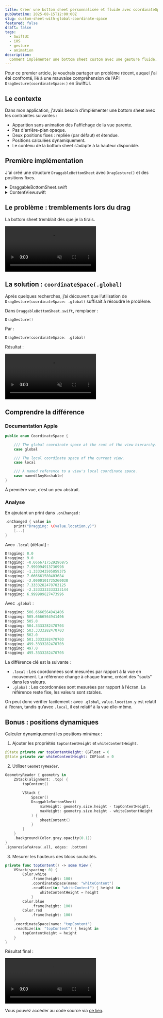 ```yaml
---
title: Créer une bottom sheet personnalisée et fluide avec coordinateSpace(.global) en SwiftUI
pubDatetime: 2025-08-15T12:00:00Z
slug: custom-sheet-with-global-coordinate-space
featured: false
draft: false
tags:
  - SwiftUI
  - iOS
  - gesture
  - animation
description:
  Comment implémenter une bottom sheet custom avec une gesture fluide.
---
```


Pour ce premier article, je voudrais partager un problème récent, auquel j'ai été confronté, lié à une mauvaise compréhension de l’API `DragGesture(coordinateSpace:)` en SwiftUI.

## Le contexte

Dans mon application, j'avais besoin d'implémenter une bottom sheet avec les contraintes suivantes :

- Apparition sans animation dès l'affichage de la vue parente.
- Pas d'arrière-plan opaque.
- Deux positions fixes : repliée (par défaut) et étendue.
- Positions calculées dynamiquement.
- Le contenu de la bottom sheet s’adapte à la hauteur disponible.

## Première implémentation

J'ai créé une structure `DraggableBottomSheet` avec `DragGesture()` et des positions fixes.

<details class="details-block">
<summary>DraggableBottomSheet.swift</summary>

```swift
struct DraggableBottomSheet<Content: View>: View {
    let minHeight: CGFloat
    let maxHeight: CGFloat
    let content: Content
    
    @State private var height: CGFloat = 0
    @State private var dragStartHeight: CGFloat = 0
    private let initialHeight: CGFloat
    private var backgroundColor: Color = .white
    
    init(
        minHeight: CGFloat,
        maxHeight: CGFloat,
        @ViewBuilder content: () -> Content
    ) {
        self.minHeight = minHeight
        self.maxHeight = maxHeight
        self.initialHeight = minHeight
        self.content = content()
    }

    var body: some View {
        VStack(alignment: .center, spacing: 0) {
            dragIndicator()
                .background(backgroundColor)
                .gesture(
                    DragGesture()
                        .onChanged { value in
                            // Store starting height on first drag frame
                            if dragStartHeight == 0 {
                                dragStartHeight = height
                            }
                            
                            // Apply drag with a 50px overshoot allowance
                            let proposedHeight = dragStartHeight - value.translation.height
                            let lowerBound = minHeight - 50
                            let upperBound = maxHeight + 50
                            height = min(
                                max(proposedHeight, lowerBound),
                                upperBound
                            )
                        }
                        .onEnded { _ in
                            // Snap to top or bottom
                            let midpoint = (maxHeight + minHeight) / 2
                            withAnimation(
                                .spring(
                                    response: 0.35,
                                    dampingFraction: 0.8
                                )
                            ) {
                                height = height > midpoint ? maxHeight : minHeight
                            }
                            dragStartHeight = 0
                        }
                )
            
            let computedHeight = height - dragIndicatorBlocHeight
            if computedHeight > 0 {
                content
                    .frame(height: computedHeight)
            }
        }
        .frame(maxWidth: .infinity)
        .frame(height: height)
        .background(backgroundColor)
        .clipShape(
            UnevenRoundedRectangle(cornerRadii: .init(topLeading: 40, topTrailing: 40))
        )
        .shadow(color: .black.opacity(0.05), radius: 10, x: 0, y: -2)
        .onAppear {
            height = initialHeight
        }
        .onChange(of: initialHeight) { newValue in
            height = newValue
        }
    }
    
    // MARK: - Drag Indicator
    
    private let dragIndicatorSize: CGSize = CGSize(width: 64, height: 6)
    private let dragIndicatorTopPadding: CGFloat = 8
    private let dragIndicatorBottomPadding: CGFloat = 10
    private var dragIndicatorBlocHeight: CGFloat {
        dragIndicatorSize.height + dragIndicatorTopPadding + dragIndicatorBottomPadding
    }
    
    private func dragIndicator() -> some View {
        Color.gray.opacity(0.5)
            .frame(
                width: dragIndicatorSize.width,
                height: dragIndicatorSize.height
            )
            .clipShape(Capsule())
            .padding(.top, dragIndicatorTopPadding)
            .padding(.bottom, dragIndicatorBottomPadding)
            .frame(maxWidth: .infinity, maxHeight: dragIndicatorBlocHeight)
    }
}
```
</details>

<details class="details-block">
<summary>ContentView.swift</summary>

```swift
struct ContentView: View {
    var body: some View {
            ZStack(alignment: .top) {
                topContent()
                
                VStack {
                    Spacer()
                    DraggableBottomSheet(
                        minHeight: 350,
                        maxHeight: 700
                    ) {
                        sheetContent()
                    }
                }
            }
            .background(Color.gray.opacity(0.1))
            .ignoresSafeArea(.all, edges: .bottom)
    }
    
    private func topContent() -> some View {
        VStack(spacing: 0) {
            Color.white
                .frame(height: 100)
            Color.blue
                .frame(height: 100)
            Color.red
                .frame(height: 100)
        }
    }
    
    private func sheetContent() -> some View {
        ScrollView {
            LazyVStack(spacing: 0) {
                ForEach(0..<100) { index in
                    Text("Item \(index + 1)")
                        .padding()
                        .background(Color.clear)
                }
            }
        }
        .scrollIndicators(.hidden)
    }
}
```
</details>

## Le problème : tremblements lors du drag

La bottom sheet tremblait dès que je la tirais.

<video autoplay loop muted playsinline class="video-center">
    <source src="/assets/bottom-sheet-local.webm" type="video/webm">
</video>

## La solution : `coordinateSpace(.global)`

Après quelques recherches, j’ai découvert que l’utilisation de `DragGesture(coordinateSpace: .global)` suffisait à résoudre le problème.

Dans `DraggableBottomSheet.swift`, remplacer :

```swift
DragGesture()
```

Par :

```swift
DragGesture(coordinateSpace: .global)
```

Résultat :

<video autoplay loop muted playsinline class="video-center">
    <source src="/assets/bottom-sheet-global-fix.webm" type="video/webm">
</video>

## Comprendre la différence

### Documentation Apple

```swift
public enum CoordinateSpace {

    /// The global coordinate space at the root of the view hierarchy.
    case global

    /// The local coordinate space of the current view.
    case local

    /// A named reference to a view's local coordinate space.
    case named(AnyHashable)
}
```

À première vue, c’est un peu abstrait.

### Analyse

En ajoutant un print dans `.onChanged` :

```swift
.onChanged { value in
    print("Dragging: \(value.location.y)")
    [...]
}
```

Avec `.local` (défaut) :

```swift
Dragging: 0.0
Dragging: 9.0
Dragging: -0.6666717529296875
Dragging: 7.999994913736998
Dragging: -1.333343505859375
Dragging: 7.666661580403684
Dragging: -2.0000101725260038
Dragging: 7.3333282470703125
Dragging: -2.3333333333333144
Dragging: 6.999989827473996
```

Avec `.global` :

```swift
Dragging: 506.6666564941406
Dragging: 505.6666564941406
Dragging: 505.0
Dragging: 504.3333282470703
Dragging: 503.3333282470703
Dragging: 502.0
Dragging: 501.3333282470703
Dragging: 499.3333282470703
Dragging: 497.0
Dragging: 495.3333282470703
```

La différence clé est la suivante :

- `.local` : Les coordonnées sont mesurées par rapport à la vue en mouvement. La référence change à chaque frame, créant des "sauts" dans les valeurs.
- `.global` : Les coordonnées sont mesurées par rapport à l’écran. La référence reste fixe, les valeurs sont stables.

On peut donc vérifier facilement : avec `.global`, `value.location.y` est relatif à l’écran, tandis qu’avec `.local`, il est relatif à la vue elle-même.

## Bonus : positions dynamiques

Calculer dynamiquement les positions min/max :

1. Ajouter les propriétés `topContentHeight` et `whiteContentHeight`.

```swift
@State private var topContentHeight: CGFloat = 0
@State private var whiteContentHeight: CGFloat = 0
```

2. Utiliser `GeometryReader`.

```swift
GeometryReader { geometry in
    ZStack(alignment: .top) {
        topContent()
        
        VStack {
            Spacer()
            DraggableBottomSheet(
                minHeight: geometry.size.height - topContentHeight,
                maxHeight: geometry.size.height - whiteContentHeight
            ) {
                sheetContent()
            }
        }
    }
    .background(Color.gray.opacity(0.1))
}
.ignoresSafeArea(.all, edges: .bottom)
```

3. Mesurer les hauteurs des blocs souhaités.

```swift
private func topContent() -> some View {
    VStack(spacing: 0) {
        Color.white
            .frame(height: 100)
            .coordinateSpace(name: "whiteContent")
            .readSize(in: "whiteContent") { height in
                whiteContentHeight = height
            }
        Color.blue
            .frame(height: 100)
        Color.red
            .frame(height: 100)
    }
    .coordinateSpace(name: "topContent")
    .readSize(in: "topContent") { height in
        topContentHeight = height
    }
}
```

Résultat final :

<video autoplay loop muted playsinline class="video-center">
    <source src="/assets/bottom-sheet-global.webm" type="video/webm">
</video>

Vous pouvez accéder au code source via [ce lien](https://github.com/ikaros-nb/DraggableBottomSheet).